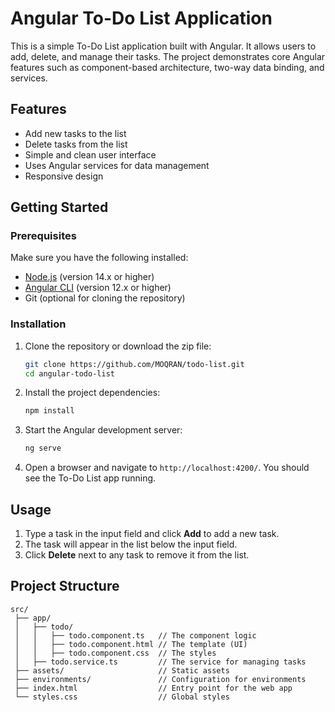 # Angular To-Do List Application

This is a simple To-Do List application built with Angular. It allows users to add, delete, and manage their tasks. The project demonstrates core Angular features such as component-based architecture, two-way data binding, and services.

## Features

- Add new tasks to the list
- Delete tasks from the list
- Simple and clean user interface
- Uses Angular services for data management
- Responsive design

## Getting Started

### Prerequisites

Make sure you have the following installed:

- [Node.js](https://nodejs.org/en/download/) (version 14.x or higher)
- [Angular CLI](https://angular.io/guide/setup-local) (version 12.x or higher)
- Git (optional for cloning the repository)

### Installation

1. Clone the repository or download the zip file:
    ```bash
    git clone https://github.com/MOQRAN/todo-list.git
    cd angular-todo-list
    ```

2. Install the project dependencies:
    ```bash
    npm install
    ```

3. Start the Angular development server:
    ```bash
    ng serve
    ```

4. Open a browser and navigate to `http://localhost:4200/`. You should see the To-Do List app running.

## Usage

1. Type a task in the input field and click **Add** to add a new task.
2. The task will appear in the list below the input field.
3. Click **Delete** next to any task to remove it from the list.

## Project Structure

```plaintext
src/
 ├── app/
 │   ├── todo/
 │   │   ├── todo.component.ts   // The component logic
 │   │   ├── todo.component.html // The template (UI)
 │   │   ├── todo.component.css  // The styles
 │   ├── todo.service.ts         // The service for managing tasks
 ├── assets/                     // Static assets
 ├── environments/               // Configuration for environments
 ├── index.html                  // Entry point for the web app
 └── styles.css                  // Global styles

